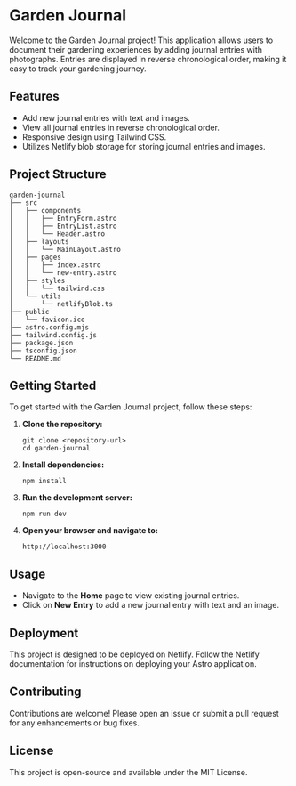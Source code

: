 # Garden Journal

Welcome to the Garden Journal project! This application allows users to document their gardening experiences by adding journal entries with photographs. Entries are displayed in reverse chronological order, making it easy to track your gardening journey.

## Features

- Add new journal entries with text and images.
- View all journal entries in reverse chronological order.
- Responsive design using Tailwind CSS.
- Utilizes Netlify blob storage for storing journal entries and images.

## Project Structure

```
garden-journal
├── src
│   ├── components
│   │   ├── EntryForm.astro
│   │   ├── EntryList.astro
│   │   └── Header.astro
│   ├── layouts
│   │   └── MainLayout.astro
│   ├── pages
│   │   ├── index.astro
│   │   └── new-entry.astro
│   ├── styles
│   │   └── tailwind.css
│   └── utils
│       └── netlifyBlob.ts
├── public
│   └── favicon.ico
├── astro.config.mjs
├── tailwind.config.js
├── package.json
├── tsconfig.json
└── README.md
```

## Getting Started

To get started with the Garden Journal project, follow these steps:

1. **Clone the repository:**
   ```
   git clone <repository-url>
   cd garden-journal
   ```

2. **Install dependencies:**
   ```
   npm install
   ```

3. **Run the development server:**
   ```
   npm run dev
   ```

4. **Open your browser and navigate to:**
   ```
   http://localhost:3000
   ```

## Usage

- Navigate to the **Home** page to view existing journal entries.
- Click on **New Entry** to add a new journal entry with text and an image.

## Deployment

This project is designed to be deployed on Netlify. Follow the Netlify documentation for instructions on deploying your Astro application.

## Contributing

Contributions are welcome! Please open an issue or submit a pull request for any enhancements or bug fixes.

## License

This project is open-source and available under the MIT License.